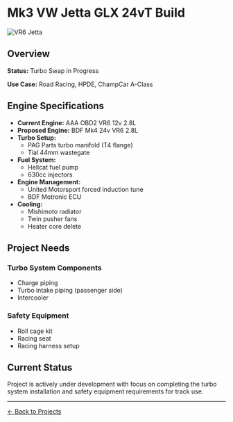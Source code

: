 # Mk3 VW Jetta GLX 24vT Build

![VR6 Jetta](../assets/images/vr6.jpg)

## Overview

**Status:** Turbo Swap in Progress

**Use Case:** Road Racing, HPDE, ChampCar A-Class

## Engine Specifications
- **Current Engine:** AAA OBD2 VR6 12v 2.8L
- **Proposed Engine:** BDF Mk4 24v VR6 2.8L
- **Turbo Setup:**
  - PAG Parts turbo manifold (T4 flange)
  - Tial 44mm wastegate
- **Fuel System:**
  - Hellcat fuel pump
  - 630cc injectors
- **Engine Management:**
  - United Motorsport forced induction tune
  - BDF Motronic ECU
- **Cooling:**
  - Mishimoto radiator
  - Twin pusher fans
  - Heater core delete

## Project Needs
### Turbo System Components
- Charge piping
- Turbo intake piping (passenger side)
- Intercooler

### Safety Equipment
- Roll cage kit
- Racing seat
- Racing harness setup

## Current Status
Project is actively under development with focus on completing the turbo system installation and safety equipment requirements for track use.

---
[← Back to Projects](../README.md)
